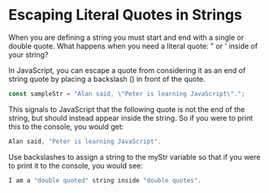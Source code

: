 # Escaping Literal Quotes in Strings

When you are defining a string you must start and end with a single or double quote. What happens when you need a literal quote: " or ' inside of your string?

In JavaScript, you can escape a quote from considering it as an end of string quote by placing a backslash (\) in front of the quote.
```js
const sampleStr = "Alan said, \"Peter is learning JavaScript\".";
```
This signals to JavaScript that the following quote is not the end of the string, but should instead appear inside the string. So if you were to print this to the console, you would get:
```js
Alan said, "Peter is learning JavaScript".
```
Use backslashes to assign a string to the myStr variable so that if you were to print it to the console, you would see:
```js
I am a "double quoted" string inside "double quotes".
```